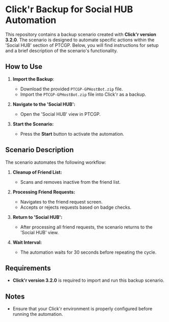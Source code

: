 # Click'r Backup for Social HUB Automation

This repository contains a backup scenario created with **Click'r version 3.2.0**. The scenario is designed to automate specific actions within the 'Social HUB' section of PTCGP. Below, you will find instructions for setup and a brief description of the scenario's functionality.

## How to Use

1. **Import the Backup**:

   - Download the provided `PTCGP-GPHostBot.zip` file.
   - Import the `PTCGP-GPHostBot.zip` file into Click'r as a backup.

2. **Navigate to the 'Social HUB':**

   - Open the 'Social HUB' view in PTCGP.

3. **Start the Scenario:**

   - Press the **Start** button to activate the automation.

## Scenario Description

The scenario automates the following workflow:

1. **Cleanup of Friend List:**

   - Scans and removes inactive from the friend list.

2. **Processing Friend Requests:**

   - Navigates to the friend request screen.
   - Accepts or rejects requests based on badge checks.

3. **Return to 'Social HUB':**

   - After processing all friend requests, the scenario returns to the 'Social HUB' view.

4. **Wait Interval:**

   - The automation waits for 30 seconds before repeating the cycle.

## Requirements

- **Click'r version 3.2.0** is required to import and run this backup scenario.

## Notes

- Ensure that your Click'r environment is properly configured before running the automation.



